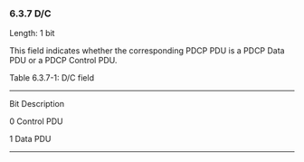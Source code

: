 ### 6.3.7 D/C

Length: 1 bit

This field indicates whether the corresponding PDCP PDU is a PDCP Data
PDU or a PDCP Control PDU.

Table 6.3.7-1: D/C field

  --------- -------------------------------------------------------------
  Bit       Description

  0         Control PDU

  1         Data PDU
  --------- -------------------------------------------------------------